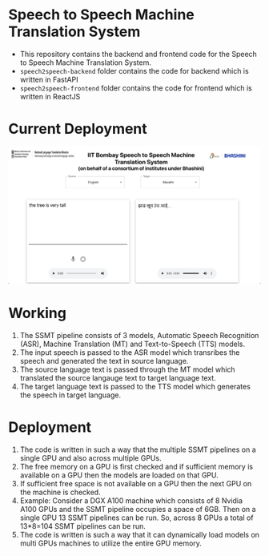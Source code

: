 # Speech to Speech Machine Translation System

- This repository contains the backend and frontend code for the Speech to Speech Machine Translation System.
- `speech2speech-backend` folder contains the code for backend which is written in FastAPI
- `speech2speech-frontend` folder contains the code for frontend which is written in ReactJS

# Current Deployment

![SSMT Frontend](demo.png)

# Working

1. The SSMT pipeline consists of 3 models, Automatic Speech Recognition (ASR), Machine Translation (MT) and Text-to-Speech (TTS) models.
2. The input speech is passed to the ASR model which transribes the speech and generated the text in source language.
3. The source language text is passed through the MT model which translated the source langauge text to target language text.
4. The target language text is passed to the TTS model which generates the speech in target language.

# Deployment

1. The code is written in such a way that the multiple SSMT pipelines on a single GPU and also across multiple GPUs.
2. The free memory on a GPU is first checked and if sufficient memory is available on a GPU then the models are loaded on that GPU.
3. If sufficient free space is not available on a GPU then the next GPU on the machine is checked.
4. Example: Consider a DGX A100 machine which consists of 8 Nvidia A100 GPUs and the SSMT pipeline occupies a space of 6GB. Then on a single GPU 13 SSMT pipelines can be run. So, across 8 GPUs a total of 13*8=104 SSMT pipelines can be run.
5. The code is written is such a way that it can dynamically load models on multi GPUs machines to utilize the entire GPU memory.
